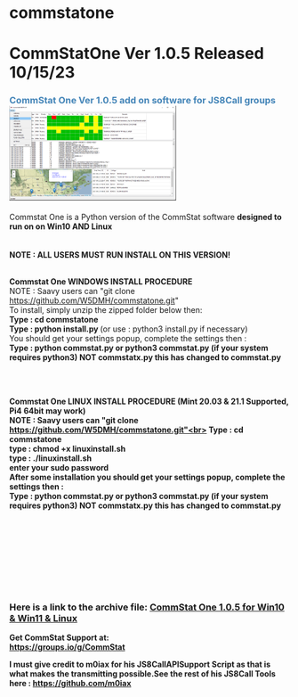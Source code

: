 # commstatone
 # CommStatOne Ver 1.0.5 Released 10/15/23
<h3 style="color: #4485b8;">CommStat One Ver 1.0.5 add on software for JS8Call groups&nbsp;&nbsp;<img src="https://github.com/W5DMH/CommStatX/blob/main/CommStatXBeta.png?raw=true" alt="CommStat One Ver 1.0.5" width="300" height="170" /></h3>

Commstat One is a Python version of the CommStat software <b>designed to run on on Win10 AND Linux</b><br>
<br><br>
<b>NOTE : ALL USERS MUST RUN INSTALL ON THIS VERSION!<br></b>
<br>

<b>Commstat One WINDOWS INSTALL PROCEDURE</B>
<br>
NOTE : Saavy users can "git clone https://github.com/W5DMH/commstatone.git"
<br>
 To install, simply unzip the zipped folder below then: <br>
 <b>Type : cd commstatone <br>
  Type : python install.py </b> (or use : python3 install.py  if necessary) <br>
 You should get your settings popup, complete the settings then :<br>
 <b>Type : python commstat.py    or    python3 commstat.py (if your system requires python3) <b> NOT commstatx.py this has changed to commstat.py</b> 

<br>
 <br>
 
<b>Commstat One LINUX INSTALL PROCEDURE (Mint 20.03 & 21.1 Supported, Pi4 64bit may work)</B><br>
NOTE : Saavy users can "git clone https://github.com/W5DMH/commstatone.git"<br>
 <b>Type : cd commstatone <br>
 type : chmod +x linuxinstall.sh <br>
 type : ./linuxinstall.sh <br>
 enter your sudo password <br>
 After some installation you should get your settings popup, complete the settings then :<br>
 <b>Type : python commstat.py    or    python3 commstat.py (if your system requires python3) <b> NOT commstatx.py this has changed to commstat.py</b> 

<br><br><br>
=======
 
<h3>Here is a link to the archive file:&nbsp;<a href="https://github.com/W5DMH/commstatone/raw/main/commstatone.zip" target="_blank" rel="noopener">CommStat One 1.0.5 for Win10 & Win11 & Linux </a></h3>





Get CommStat Support at: <br>
https://groups.io/g/CommStat

I must give credit to m0iax for his JS8CallAPISupport Script as that is what makes the transmitting possible.See the rest of his JS8Call Tools here : https://github.com/m0iax
<br>
